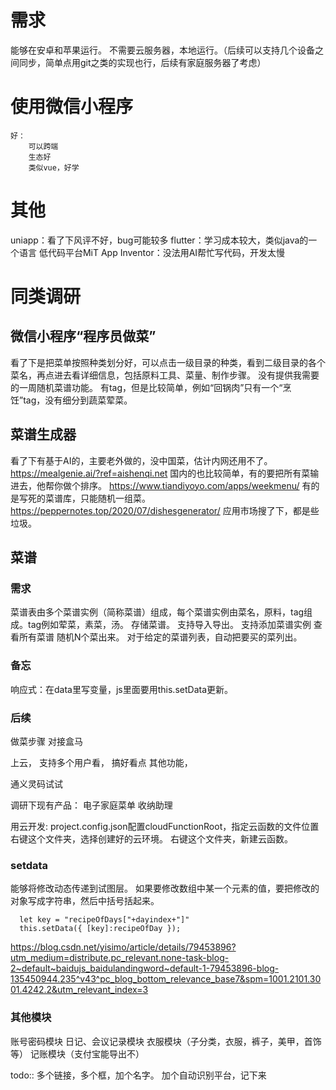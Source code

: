 # 需求
能够在安卓和苹果运行。
不需要云服务器，本地运行。（后续可以支持几个设备之间同步，简单点用git之类的实现也行，后续有家庭服务器了考虑）

# 使用微信小程序
	好：
		可以跨端
		生态好
		类似vue，好学

# 其他
uniapp：看了下风评不好，bug可能较多
flutter：学习成本较大，类似java的一个语言
低代码平台MiT App Inventor：没法用AI帮忙写代码，开发太慢

# 同类调研
## 微信小程序“程序员做菜”
看了下是把菜单按照种类划分好，可以点击一级目录的种类，看到二级目录的各个菜名，再点进去看详细信息，包括原料工具、菜量、制作步骤。
没有提供我需要的一周随机菜谱功能。
有tag，但是比较简单，例如“回锅肉”只有一个“烹饪”tag，没有细分到蔬菜荤菜。

## 菜谱生成器
看了下有基于AI的，主要老外做的，没中国菜，估计内网还用不了。
https://mealgenie.ai/?ref=aishenqi.net
国内的也比较简单，有的要把所有菜输进去，他帮你做个排序。
https://www.tiandiyoyo.com/apps/weekmenu/
有的是写死的菜谱库，只能随机一组菜。
https://peppernotes.top/2020/07/dishesgenerator/
应用市场搜了下，都是些垃圾。

## 菜谱
### 需求
菜谱表由多个菜谱实例（简称菜谱）组成，每个菜谱实例由菜名，原料，tag组成。tag例如荤菜，素菜，汤。
存储菜谱。
支持导入导出。
支持添加菜谱实例
查看所有菜谱
随机N个菜出来。
对于给定的菜谱列表，自动把要买的菜列出。

### 备忘
响应式：在data里写变量，js里面要用this.setData更新。

### 后续
做菜步骤
对接盒马

上云，
支持多个用户看，
搞好看点
其他功能，

通义灵码试试

调研下现有产品：
电子家庭菜单
收纳助理

用云开发:
project.config.json配置cloudFunctionRoot，指定云函数的文件位置
右键这个文件夹，选择创建好的云环境。
右键这个文件夹，新建云函数。

### setdata
能够将修改动态传递到试图层。
如果要修改数组中某一个元素的值，要把修改的对象写成字符串，然后中括号括起来。
```
  let key = "recipeOfDays["+dayindex+"]"
  this.setData({ [key]:recipeOfDay });
```
https://blog.csdn.net/yisimo/article/details/79453896?utm_medium=distribute.pc_relevant.none-task-blog-2~default~baidujs_baidulandingword~default-1-79453896-blog-135450944.235^v43^pc_blog_bottom_relevance_base7&spm=1001.2101.3001.4242.2&utm_relevant_index=3

### 其他模块
账号密码模块
日记、会议记录模块
衣服模块（子分类，衣服，裤子，美甲，首饰等）
记账模块（支付宝能导出不）

todo::
多个链接，多个框，加个名字。
加个自动识别平台，记下来